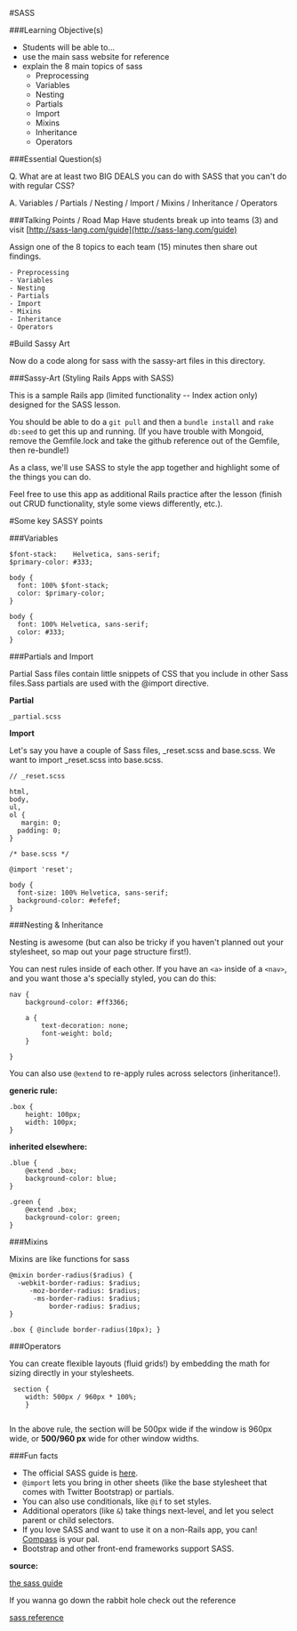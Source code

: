 #SASS

###Learning Objective(s)
* Students will be able to...
* use the main sass website for reference
* explain the 8 main topics of sass 
	- Preprocessing
	- Variables
	- Nesting
	- Partials
	- Import
	- Mixins
	- Inheritance
	- Operators

###Essential Question(s)

Q. What are at least two BIG DEALS you can do with SASS that you can't do with regular CSS?

A. Variables / Partials / Nesting / Import / Mixins / Inheritance / Operators

###Talking Points / Road Map
Have students break up into teams (3) and visit [http://sass-lang.com/guide](http://sass-lang.com/guide)

Assign one of the 8 topics to each team (15) minutes then share out findings.

	- Preprocessing
	- Variables
	- Nesting
	- Partials
	- Import
	- Mixins
	- Inheritance
	- Operators

#Build Sassy Art

Now do a code along for sass with the sassy-art files in this directory.

###Sassy-Art (Styling Rails Apps with SASS)

This is a sample Rails app (limited functionality -- Index action only) designed for the SASS lesson. 

You should be able to do a ```git pull``` and then a ```bundle install``` and ```rake db:seed``` to get this up and running. (If you have trouble with Mongoid, remove the Gemfile.lock and take the github reference out of the Gemfile, then re-bundle!)

As a class, we'll use SASS to style the app together and highlight some of the things you can do.

Feel free to use this app as additional Rails practice after the lesson (finish out CRUD functionality, style some views differently, etc.).

#Some key SASSY points

###Variables

```
$font-stack:    Helvetica, sans-serif;
$primary-color: #333;

body {
  font: 100% $font-stack;
  color: $primary-color;
}
```


```
body {
  font: 100% Helvetica, sans-serif;
  color: #333;
}
```

###Partials and Import

Partial Sass files contain little snippets of CSS that you include in other Sass files.Sass partials are used with the @import directive.

**Partial**

```
_partial.scss
```

**Import**

Let's say you have a couple of Sass files, _reset.scss and base.scss. We want to import _reset.scss into base.scss.

```
// _reset.scss

html,
body,
ul,
ol {
   margin: 0;
  padding: 0;
}
```

```
/* base.scss */

@import 'reset';

body {
  font-size: 100% Helvetica, sans-serif;
  background-color: #efefef;
}
```
###Nesting & Inheritance

Nesting is awesome (but can also be tricky if you haven't planned out your stylesheet, so map out your page structure first!).

You can nest rules inside of each other. If you have an ```<a>``` inside of a ```<nav>```, and you want those a's specially styled, you can do this:

```
nav {
	background-color: #ff3366;
	
	a {
		text-decoration: none;
		font-weight: bold;
	}

}
```

You can also use ```@extend``` to re-apply rules across selectors (inheritance!). 

**generic rule:**

```
.box {
	height: 100px;
	width: 100px;
}
```

**inherited elsewhere:**

```
.blue { 
	@extend .box;
	background-color: blue;
}

.green { 
	@extend .box;
	background-color: green;
}
```

###Mixins

Mixins are like functions for sass

```
@mixin border-radius($radius) {
  -webkit-border-radius: $radius;
     -moz-border-radius: $radius;
      -ms-border-radius: $radius;
          border-radius: $radius;
}

.box { @include border-radius(10px); }
```

###Operators

You can create flexible layouts (fluid grids!) by embedding the math for sizing directly in your stylesheets.

```
 section {
 	width: 500px / 960px * 100%;
 	}
 	
```

In the above rule, the section will be 500px wide if the window is 960px wide, or **500/960 px** wide for other window widths.


###Fun facts

- The official SASS guide is [here](http://sass-lang.com/quide).
- ```@import``` lets you bring in other sheets (like the base stylesheet that comes with Twitter Bootstrap) or partials.
- You can also use conditionals, like ```@if``` to set styles.
- Additional operators (like ```&```) take things next-level, and let you select parent or child selectors.
- If you love SASS and want to use it on a non-Rails app, you can! [Compass](http://compass-style.org/) is your pal.
- Bootstrap and other front-end frameworks support SASS.

**source:**

[the sass guide](http://sass-lang.com/guide)

If you wanna go down the rabbit hole check out the reference

[sass reference](http://sass-lang.com/documentation/file.SASS_REFERENCE.html)


